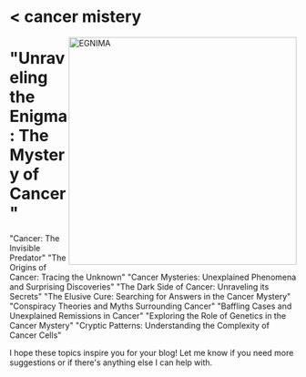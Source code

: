 # < cancer mistery
<img src="https://blog.aacr.org/wp-content/uploads/2015/06/EGFR-300x225.png" alt="EGNIMA" width="400" style="float: right;">





# "Unraveling the Enigma: The Mystery of Cancer"
"Cancer: The Invisible Predator"
"The Origins of Cancer: Tracing the Unknown"
"Cancer Mysteries: Unexplained Phenomena and Surprising Discoveries"
"The Dark Side of Cancer: Unraveling its Secrets"
"The Elusive Cure: Searching for Answers in the Cancer Mystery"
"Conspiracy Theories and Myths Surrounding Cancer"
"Baffling Cases and Unexplained Remissions in Cancer"
"Exploring the Role of Genetics in the Cancer Mystery"
"Cryptic Patterns: Understanding the Complexity of Cancer Cells"

I hope these topics inspire you for your blog! Let me know if you need more suggestions or if there's anything else I can help with.



